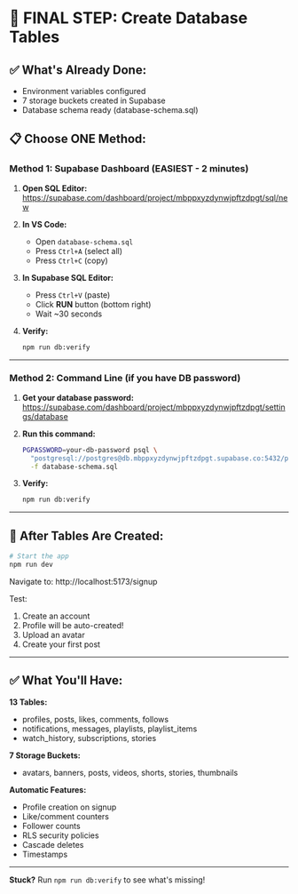 # 🎯 FINAL STEP: Create Database Tables

## ✅ What's Already Done:
- Environment variables configured
- 7 storage buckets created in Supabase
- Database schema ready (database-schema.sql)

## 📋 Choose ONE Method:

### Method 1: Supabase Dashboard (EASIEST - 2 minutes)

1. **Open SQL Editor:**
   https://supabase.com/dashboard/project/mbppxyzdynwjpftzdpgt/sql/new

2. **In VS Code:**
   - Open `database-schema.sql`
   - Press `Ctrl+A` (select all)
   - Press `Ctrl+C` (copy)

3. **In Supabase SQL Editor:**
   - Press `Ctrl+V` (paste)
   - Click **RUN** button (bottom right)
   - Wait ~30 seconds

4. **Verify:**
   ```bash
   npm run db:verify
   ```

---

### Method 2: Command Line (if you have DB password)

1. **Get your database password:**
   https://supabase.com/dashboard/project/mbppxyzdynwjpftzdpgt/settings/database

2. **Run this command:**
   ```bash
   PGPASSWORD=your-db-password psql \
     "postgresql://postgres@db.mbppxyzdynwjpftzdpgt.supabase.co:5432/postgres" \
     -f database-schema.sql
   ```

3. **Verify:**
   ```bash
   npm run db:verify
   ```

---

## 🎉 After Tables Are Created:

```bash
# Start the app
npm run dev
```

Navigate to: http://localhost:5173/signup

Test:
1. Create an account
2. Profile will be auto-created!
3. Upload an avatar
4. Create your first post

---

## ✅ What You'll Have:

**13 Tables:**
- profiles, posts, likes, comments, follows
- notifications, messages, playlists, playlist_items
- watch_history, subscriptions, stories

**7 Storage Buckets:**
- avatars, banners, posts, videos, shorts, stories, thumbnails

**Automatic Features:**
- Profile creation on signup
- Like/comment counters
- Follower counts
- RLS security policies
- Cascade deletes
- Timestamps

---

**Stuck?** Run `npm run db:verify` to see what's missing!
